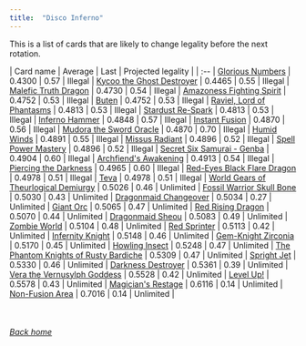 ```yaml
---
title:  "Disco Inferno"
---
```


This is a list of cards that are likely to change legality before the next rotation.

| Card name | Average | Last | Projected legality |
| :-- |
[Glorious Numbers](https://db.ygoprodeck.com/card/?search=Glorious%20Numbers) | 0.4300 | 0.57 | Illegal |
[Kycoo the Ghost Destroyer](https://db.ygoprodeck.com/card/?search=Kycoo%20the%20Ghost%20Destroyer) | 0.4465 | 0.55 | Illegal |
[Malefic Truth Dragon](https://db.ygoprodeck.com/card/?search=Malefic%20Truth%20Dragon) | 0.4730 | 0.54 | Illegal |
[Amazoness Fighting Spirit](https://db.ygoprodeck.com/card/?search=Amazoness%20Fighting%20Spirit) | 0.4752 | 0.53 | Illegal |
[Buten](https://db.ygoprodeck.com/card/?search=Buten) | 0.4752 | 0.53 | Illegal |
[Raviel, Lord of Phantasms](https://db.ygoprodeck.com/card/?search=Raviel,%20Lord%20of%20Phantasms) | 0.4813 | 0.53 | Illegal |
[Stardust Re-Spark](https://db.ygoprodeck.com/card/?search=Stardust%20Re-Spark) | 0.4813 | 0.53 | Illegal |
[Inferno Hammer](https://db.ygoprodeck.com/card/?search=Inferno%20Hammer) | 0.4848 | 0.57 | Illegal |
[Instant Fusion](https://db.ygoprodeck.com/card/?search=Instant%20Fusion) | 0.4870 | 0.56 | Illegal |
[Mudora the Sword Oracle](https://db.ygoprodeck.com/card/?search=Mudora%20the%20Sword%20Oracle) | 0.4870 | 0.70 | Illegal |
[Humid Winds](https://db.ygoprodeck.com/card/?search=Humid%20Winds) | 0.4891 | 0.55 | Illegal |
[Missus Radiant](https://db.ygoprodeck.com/card/?search=Missus%20Radiant) | 0.4896 | 0.52 | Illegal |
[Spell Power Mastery](https://db.ygoprodeck.com/card/?search=Spell%20Power%20Mastery) | 0.4896 | 0.52 | Illegal |
[Secret Six Samurai - Genba](https://db.ygoprodeck.com/card/?search=Secret%20Six%20Samurai%20-%20Genba) | 0.4904 | 0.60 | Illegal |
[Archfiend's Awakening](https://db.ygoprodeck.com/card/?search=Archfiend's%20Awakening) | 0.4913 | 0.54 | Illegal |
[Piercing the Darkness](https://db.ygoprodeck.com/card/?search=Piercing%20the%20Darkness) | 0.4965 | 0.60 | Illegal |
[Red-Eyes Black Flare Dragon](https://db.ygoprodeck.com/card/?search=Red-Eyes%20Black%20Flare%20Dragon) | 0.4978 | 0.51 | Illegal |
[Teva](https://db.ygoprodeck.com/card/?search=Teva) | 0.4978 | 0.51 | Illegal |
[World Gears of Theurlogical Demiurgy](https://db.ygoprodeck.com/card/?search=World%20Gears%20of%20Theurlogical%20Demiurgy) | 0.5026 | 0.46 | Unlimited |
[Fossil Warrior Skull Bone](https://db.ygoprodeck.com/card/?search=Fossil%20Warrior%20Skull%20Bone) | 0.5030 | 0.43 | Unlimited |
[Dragonmaid Changeover](https://db.ygoprodeck.com/card/?search=Dragonmaid%20Changeover) | 0.5034 | 0.27 | Unlimited |
[Giant Orc](https://db.ygoprodeck.com/card/?search=Giant%20Orc) | 0.5065 | 0.47 | Unlimited |
[Red Rising Dragon](https://db.ygoprodeck.com/card/?search=Red%20Rising%20Dragon) | 0.5070 | 0.44 | Unlimited |
[Dragonmaid Sheou](https://db.ygoprodeck.com/card/?search=Dragonmaid%20Sheou) | 0.5083 | 0.49 | Unlimited |
[Zombie World](https://db.ygoprodeck.com/card/?search=Zombie%20World) | 0.5104 | 0.48 | Unlimited |
[Red Sprinter](https://db.ygoprodeck.com/card/?search=Red%20Sprinter) | 0.5113 | 0.42 | Unlimited |
[Infernity Knight](https://db.ygoprodeck.com/card/?search=Infernity%20Knight) | 0.5148 | 0.46 | Unlimited |
[Gem-Knight Zirconia](https://db.ygoprodeck.com/card/?search=Gem-Knight%20Zirconia) | 0.5170 | 0.45 | Unlimited |
[Howling Insect](https://db.ygoprodeck.com/card/?search=Howling%20Insect) | 0.5248 | 0.47 | Unlimited |
[The Phantom Knights of Rusty Bardiche](https://db.ygoprodeck.com/card/?search=The%20Phantom%20Knights%20of%20Rusty%20Bardiche) | 0.5309 | 0.47 | Unlimited |
[Spright Jet](https://db.ygoprodeck.com/card/?search=Spright%20Jet) | 0.5330 | 0.46 | Unlimited |
[Darkness Destroyer](https://db.ygoprodeck.com/card/?search=Darkness%20Destroyer) | 0.5361 | 0.39 | Unlimited |
[Vera the Vernusylph Goddess](https://db.ygoprodeck.com/card/?search=Vera%20the%20Vernusylph%20Goddess) | 0.5528 | 0.42 | Unlimited |
[Level Up!](https://db.ygoprodeck.com/card/?search=Level%20Up!) | 0.5578 | 0.43 | Unlimited |
[Magician's Restage](https://db.ygoprodeck.com/card/?search=Magician's%20Restage) | 0.6116 | 0.14 | Unlimited |
[Non-Fusion Area](https://db.ygoprodeck.com/card/?search=Non-Fusion%20Area) | 0.7016 | 0.14 | Unlimited |

<br>

###### [Back home](index)